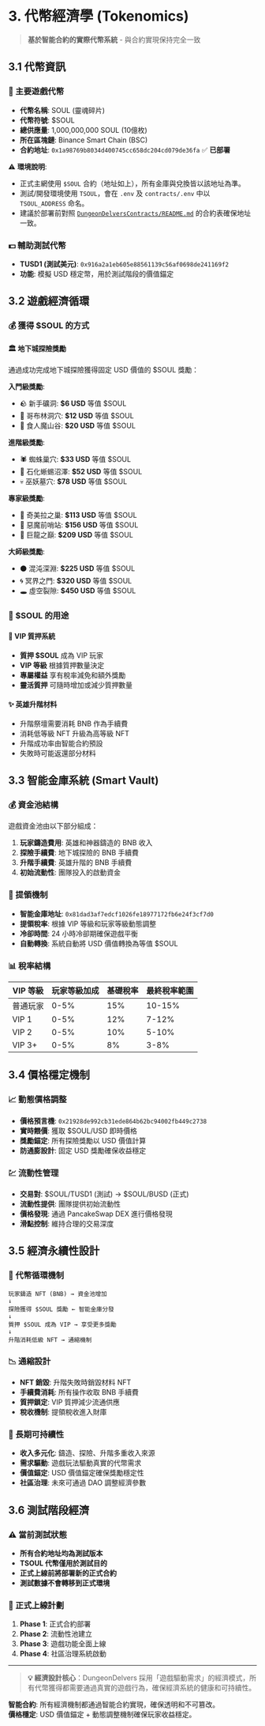 # 3. 代幣經濟學 (Tokenomics)

> **基於智能合約的實際代幣系統** - 與合約實現保持完全一致

## 3.1 代幣資訊

### 💎 主要遊戲代幣
* **代幣名稱**: SOUL (靈魂碎片)
* **代幣符號**: $SOUL  
* **總供應量**: 1,000,000,000 SOUL (10億枚)
* **所在區塊鏈**: Binance Smart Chain (BSC)
* **合約地址**: `0x1a98769b8034d400745cc658dc204cd079de36fa` ✅ **已部署**

⚠️ **環境說明**: 
- 正式主網使用 `$SOUL` 合約（地址如上），所有金庫與兌換皆以該地址為準。
- 測試/開發環境使用 `TSOUL`，會在 `.env` 及 `contracts/.env` 中以 `TSOUL_ADDRESS` 命名。
- 建議於部署前對照 [`DungeonDelversContracts/README.md`](../DungeonDelversContracts/README.md) 的合約表確保地址一致。

### 💵 輔助測試代幣
* **TUSD1 (測試美元)**: `0x916a2a1eb605e88561139c56af0698de241169f2`
* **功能**: 模擬 USD 穩定幣，用於測試階段的價值錨定

## 3.2 遊戲經濟循環

### 💰 獲得 $SOUL 的方式

#### 🏛️ 地下城探險獎勵
通過成功完成地下城探險獲得固定 USD 價值的 $SOUL 獎勵：

**入門級獎勵**:
- 🪨 新手礦洞: **$6 USD** 等值 $SOUL
- 👹 哥布林洞穴: **$12 USD** 等值 $SOUL
- 🗿 食人魔山谷: **$20 USD** 等值 $SOUL

**進階級獎勵**:
- 🕷️ 蜘蛛巢穴: **$33 USD** 等值 $SOUL
- 🦎 石化蜥蜴沼澤: **$52 USD** 等值 $SOUL
- 💀 巫妖墓穴: **$78 USD** 等值 $SOUL

**專家級獎勵**:
- 🐲 奇美拉之巢: **$113 USD** 等值 $SOUL
- 👹 惡魔前哨站: **$156 USD** 等值 $SOUL
- 🐉 巨龍之巔: **$209 USD** 等值 $SOUL

**大師級獎勵**:
- ⚫ 混沌深淵: **$225 USD** 等值 $SOUL
- 🌀 冥界之門: **$320 USD** 等值 $SOUL
- 🕳️ 虛空裂隙: **$450 USD** 等值 $SOUL

### 💎 $SOUL 的用途

#### 🌟 VIP 質押系統
- **質押 $SOUL** 成為 VIP 玩家
- **VIP 等級** 根據質押數量決定
- **專屬權益** 享有稅率減免和額外獎勵
- **靈活質押** 可隨時增加或減少質押數量

#### ✨ 英雄升階材料
- 升階祭壇需要消耗 BNB 作為手續費
- 消耗低等級 NFT 升級為高等級 NFT
- 升階成功率由智能合約預設
- 失敗時可能返還部分材料

## 3.3 智能金庫系統 (Smart Vault)

### 💰 資金池結構
遊戲資金池由以下部分組成：
1. **玩家鑄造費用**: 英雄和神器鑄造的 BNB 收入
2. **探險手續費**: 地下城探險的 BNB 手續費
3. **升階手續費**: 英雄升階的 BNB 手續費
4. **初始流動性**: 團隊投入的啟動資金

### 🏦 提領機制
- **智能金庫地址**: `0x81dad3af7edcf1026fe18977172fb6e24f3cf7d0`
- **提領稅率**: 根據 VIP 等級和玩家等級動態調整
- **冷卻時間**: 24 小時冷卻期確保遊戲平衡
- **自動轉換**: 系統自動將 USD 價值轉換為等值 $SOUL

### 📊 稅率結構
| VIP 等級 | 玩家等級加成 | 基礎稅率 | 最終稅率範圍 |
|----------|-------------|----------|-------------|
| 普通玩家 | 0-5% | 15% | 10-15% |
| VIP 1 | 0-5% | 12% | 7-12% |
| VIP 2 | 0-5% | 10% | 5-10% |
| VIP 3+ | 0-5% | 8% | 3-8% |

## 3.4 價格穩定機制

### 📈 動態價格調整
- **價格預言機**: `0x21928de992cb31ede864b62bc94002fb449c2738`
- **實時餵價**: 獲取 $SOUL/USD 即時價格
- **獎勵錨定**: 所有探險獎勵以 USD 價值計算
- **防通膨設計**: 固定 USD 獎勵確保收益穩定

### 💹 流動性管理
- **交易對**: $SOUL/TUSD1 (測試) → $SOUL/BUSD (正式)
- **流動性提供**: 團隊提供初始流動性
- **價格發現**: 通過 PancakeSwap DEX 進行價格發現
- **滑點控制**: 維持合理的交易深度

## 3.5 經濟永續性設計

### 🔄 代幣循環機制
```
玩家鑄造 NFT (BNB) → 資金池增加
↓
探險獲得 $SOUL 獎勵 ← 智能金庫分發
↓
質押 $SOUL 成為 VIP → 享受更多獎勵
↓
升階消耗低級 NFT → 通縮機制
```

### 📉 通縮設計
- **NFT 銷毀**: 升階失敗時銷毀材料 NFT
- **手續費消耗**: 所有操作收取 BNB 手續費
- **質押鎖定**: VIP 質押減少流通供應
- **稅收機制**: 提領稅收進入財庫

### 🎯 長期可持續性
- **收入多元化**: 鑄造、探險、升階多重收入來源  
- **需求驅動**: 遊戲玩法驅動真實的代幣需求
- **價值錨定**: USD 價值錨定確保獎勵穩定性
- **社區治理**: 未來可通過 DAO 調整經濟參數

## 3.6 測試階段經濟

### ⚠️ 當前測試狀態
- **所有合約地址均為測試版本**
- **TSOUL 代幣僅用於測試目的**
- **正式上線前將部署新的正式合約**
- **測試數據不會轉移到正式環境**

### 🚀 正式上線計劃
1. **Phase 1**: 正式合約部署
2. **Phase 2**: 流動性池建立  
3. **Phase 3**: 遊戲功能全面上線
4. **Phase 4**: 社區治理系統啟動

---

> **💡 經濟設計核心**：DungeonDelvers 採用「遊戲驅動需求」的經濟模式，所有代幣獲得都需要通過真實的遊戲行為，確保經濟系統的健康和可持續性。

**智能合約**: 所有經濟機制都通過智能合約實現，確保透明和不可篡改。  
**價格穩定**: USD 價值錨定 + 動態調整機制確保玩家收益穩定。
